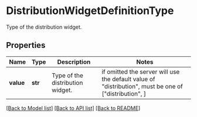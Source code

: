 # DistributionWidgetDefinitionType

Type of the distribution widget.
## Properties
Name | Type | Description | Notes
------------ | ------------- | ------------- | -------------
**value** | **str** | Type of the distribution widget. |  if omitted the server will use the default value of "distribution",  must be one of ["distribution", ]

[[Back to Model list]](README.md#documentation-for-models) [[Back to API list]](README.md#documentation-for-api-endpoints) [[Back to README]](README.md)


